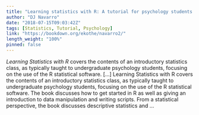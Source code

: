 ```yaml
---
title: "Learning statistics with R: A tutorial for psychology students and other beginners. (Version 0.6.1)"
author: "DJ Navarro"
date: "2018-07-15T09:03:42Z"
tags: [Statistics, Tutorial, Psychology]
link: "https://bookdown.org/ekothe/navarro2/"
length_weight: "100%"
pinned: false
---
```


<em>Learning Statistics with R</em> covers the contents of an introductory statistics class, as typically taught to undergraduate psychology students, focusing on the use of the R statistical software. [...] Learning Statistics with R covers the contents of an introductory statistics class, as typically taught to undergraduate psychology students, focusing on the use of the R statistical software. The book discusses how to get started in R as well as giving an introduction to data manipulation and writing scripts. From a statistical perspective, the book discusses descriptive statistics and ...
